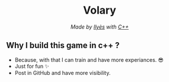 <div align="center">
  <h1><b>Volary</b></h1>
  <i>Made by <a href="https://www.github.com/ilyeshernandezdev">Ilyès</a> with <a href="https://en.wikipedia.org/wiki/C%2B%2B">C++</a></i>
</div>

## Why I build this game in c++ ?

- Because, with that I can train and have more experiances. 😎
- Just for fun ✨
- Post in GitHub and have more visibility. 

